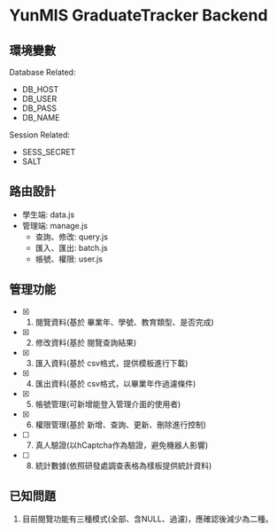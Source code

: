 # YunMIS GraduateTracker Backend

## 環境變數

Database Related:
- DB_HOST
- DB_USER
- DB_PASS
- DB_NAME

Session Related:
- SESS_SECRET
- SALT

## 路由設計

- 學生端: data.js
- 管理端: manage.js
  - 查詢、修改: query.js
  - 匯入、匯出: batch.js
  - 帳號、權限: user.js

## 管理功能

- [x] 1. 閱覽資料(基於 畢業年、學號、教育類型、是否完成)
- [x] 2. 修改資料(基於 閱覽查詢結果)
- [x] 3. 匯入資料(基於 csv格式，提供模板進行下載)
- [x] 4. 匯出資料(基於 csv格式，以畢業年作過濾條件)
- [x] 5. 帳號管理(可新增能登入管理介面的使用者)
- [x] 6. 權限管理(基於 新增、查詢、更新、刪除進行控制)
- [ ] 7. 真人驗證(以hCaptcha作為驗證，避免機器人影響)
- [ ] 8. 統計數據(依照研發處調查表格為樣板提供統計資料)

## 已知問題

1. 目前閱覽功能有三種模式(全部、含NULL、過濾)，應確認後減少為二種。
